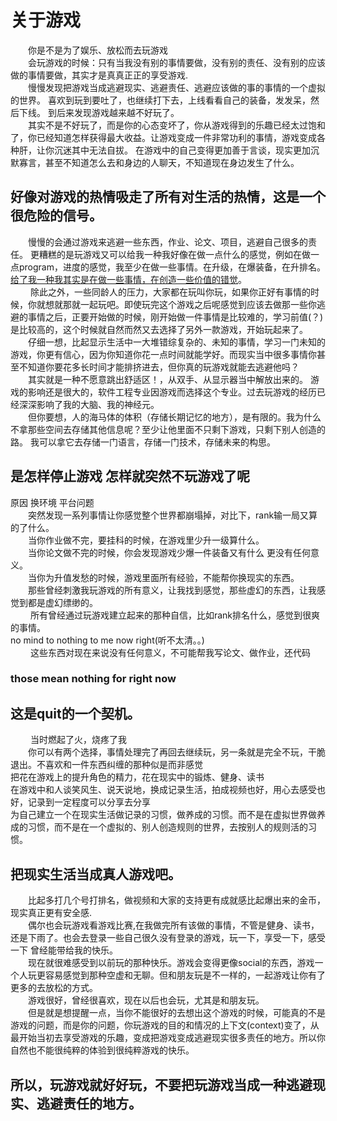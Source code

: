 # 关于游戏

&emsp;&emsp;你是不是为了娱乐、放松而去玩游戏   
&emsp;&emsp;会玩游戏的时候：只有当我没有别的事情要做，没有别的责任、没有别的应该做的事情要做，其实才是真真正正的享受游戏.  
&emsp;&emsp;慢慢发现把游戏当成逃避现实、逃避责任、逃避应该做的事的事情的一个虚拟的世界。    喜欢到玩到要吐了，也继续打下去，上线看看自己的装备，发发呆，然后下线。
 到后来发现游戏越来越不好玩了。      
 &emsp;&emsp;其实不是不好玩了，而是你的心态变坏了，你从游戏得到的乐趣已经太过饱和了，你已经知道怎样获得最大收益。让游戏变成一件非常功利的事情，游戏变成各种肝，让你沉迷其中无法自拔。  在游戏中的自己变得更加善于言谈，现实更加沉默寡言，甚至不知道怎么去和身边的人聊天，不知道现在身边发生了什么。
##  好像对游戏的热情吸走了所有对生活的热情，这是一个很危险的信号。  
 &emsp;&emsp;慢慢的会通过游戏来逃避一些东西，作业、论文、项目，逃避自己很多的责任。
 更糟糕的是玩游戏又可以给我一种我好像在做一点什么的感觉，例如在做一点program，进度的感觉，我至少在做一些事情。在升级，在爆装备，在升排名。<u>给了我一种我其实是在做一些事情，在创造一些价值的错觉</u>。  
 &emsp;&emsp; 除此之外，一些同龄人的压力，大家都在玩叫你玩，如果你正好有事情的时候，你就想就那就一起玩吧。即使玩完这个游戏之后呢感觉到应该去做那一些你逃避的事情之后，正要开始做的时候，刚开始做一件事情是比较难的，学习前值(？)是比较高的，这个时候就自然而然又去选择了另外一款游戏，开始玩起来了。  
 &emsp;&emsp;仔细一想，比起显示生活中一大堆错综复杂的、未知的事情，学习一门未知的游戏，你更有信心，因为你知道你花一点时间就能学好。而现实当中很多事情你甚至不知道你要花多长时间才能排挤进去，但你真的玩游戏就能去逃避他吗？  
 &emsp;&emsp;其实就是一种不愿意跳出舒适区！，从双手、从显示器当中解放出来的。
 游戏的影响还是很大的，软件工程专业因游戏而选择这个专业。过去玩游戏的经历已经深深影响了我的大脑、我的神经元。    
 &emsp;&emsp;但你要想，人的海马体的体积（存储长期记忆的地方），是有限的。我为什么不拿那些空间去存储其他信息呢？至少让他里面不只剩下游戏，只剩下别人创造的路。
 我可以拿它去存储一门语言，存储一门技术，存储未来的构思。
 ##  是怎样停止游戏 怎样就突然不玩游戏了呢
 原因 换环境 平台问题  
 &emsp;&emsp;突然发现一系列事情让你感觉整个世界都崩塌掉，对比下，rank输一局又算的了什么。  
 &emsp;&emsp;当你作业做不完，要挂科的时候，在游戏里少升一级算什么。  
 &emsp;&emsp;当你论文做不完的时候，你会发现游戏少爆一件装备又有什么 更没有任何意义。  
 &emsp;&emsp;当你为升值发愁的时候，游戏里面所有经验，不能帮你换现实的东西。  
 &emsp;&emsp;那些曾经刺激我玩游戏的所有意义，让我找到感觉，那些虚幻的东西，让我感觉到都是虚幻缥缈的。  
&emsp;&emsp; 所有曾经通过玩游戏建立起来的那种自信，比如rank排名什么，感觉到很爽的事情。  
no mind to nothing to me now right(听不太清。。)  
&emsp;&emsp; 这些东西对现在来说没有任何意义，不可能帮我写论文、做作业，还代码  
### those mean nothing for right now
##  这是quit的一个契机。
&emsp;&emsp; 当时燃起了火，烧疼了我  
 &emsp;&emsp;你可以有两个选择，事情处理完了再回去继续玩，另一条就是完全不玩，干脆退出。不喜欢和一件东西纠缠的那种似是而非感觉  
 把花在游戏上的提升角色的精力，花在现实中的锻炼、健身、读书  
 在游戏中和人谈笑风生、说天说地，换成记录生活，拍成视频也好，用心去感受也好，记录到一定程度可以分享去分享  
 为自己建立一个在现实生活做记录的习惯，做养成的习惯。而不是在虚拟世界做养成的习惯，而不是在一个虚拟的、别人创造规则的世界，去按别人的规则活的习惯。  
 ## 把现实生活当成真人游戏吧。  
 &emsp;&emsp;比起多打几个号打排名，做视频和大家的支持更有成就感比起爆出来的金币，现实真正更有安全感.  
 &emsp;&emsp;偶尔也会玩游戏看游戏比赛,在我做完所有该做的事情，不管是健身、读书，还是下雨了。也会去登录一些自己很久没有登录的游戏，玩一下，享受一下，感受一下 曾经能带给我的快乐。  
 &emsp;&emsp;现在就很难感受到以前玩的那种快乐。游戏会变得更像social的东西，游戏一个人玩更容易感觉到那种空虚和无聊。但和朋友玩是不一样的，一起游戏让你有了更多的去放松的方式。  
 &emsp;&emsp;游戏很好，曾经很喜欢，现在以后也会玩，尤其是和朋友玩。  
 &emsp;&emsp;但是就是想提醒一点，当你不能很好的去想出这个游戏的时候，可能真的不是游戏的问题，而是你的问题，你玩游戏的目的和情况的上下文(context)变了，从最开始当初去享受游戏的乐趣，变成把游戏变成逃避现实很多责任的地方。所以你自然也不能很纯粹的体验到很纯粹游戏的快乐。  
 ## 所以，玩游戏就好好玩，不要把玩游戏当成一种逃避现实、逃避责任的地方。
 